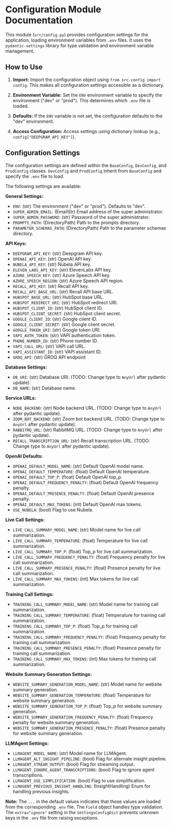 # Configuration Module Documentation

This module (`src/config.py`) provides configuration settings for the application, loading environment variables from `.env` files.  It uses the `pydantic-settings` library for type validation and environment variable management.


## How to Use

1. **Import:** Import the configuration object using `from src.config import config`. This makes all configuration settings accessible as a dictionary.

2. **Environment Variable:** Set the `ENV` environment variable to specify the environment ("dev" or "prod").  This determines which `.env` file is loaded.

3. **Defaults:** If the `ENV` variable is not set, the configuration defaults to the "dev" environment.

4. **Access Configuration:** Access settings using dictionary lookup (e.g., `config["DEEPGRAM_API_KEY"]`).


## Configuration Settings

The configuration settings are defined within the `BaseConfig`, `DevConfig`, and `ProdConfig` classes.  `DevConfig` and `ProdConfig` inherit from `BaseConfig` and specify the `.env` file to load.

The following settings are available:

**General Settings:**

* `ENV`:  (str) The environment ("dev" or "prod").  Defaults to "dev".
* `SUPER_ADMIN_EMAIL`: (EmailStr) Email address of the super administrator.
* `SUPER_ADMIN_PASSWORD`: (str) Password of the super administrator.
* `PROMPTS_PATH`: (DirectoryPath) Path to the prompts directory.
* `PARAMETER_SCHEMAS_PATH`: (DirectoryPath) Path to the parameter schemas directory.


**API Keys:**

* `DEEPGRAM_API_KEY`: (str) Deepgram API key.
* `OPENAI_API_KEY`: (str) OpenAI API key.
* `NUBELA_API_KEY`: (str) Nubela API key.
* `ELEVEN_LABS_API_KEY`: (str) ElevenLabs API key.
* `AZURE_SPEECH_KEY`: (str) Azure Speech API key.
* `AZURE_SPEECH_REGION`: (str) Azure Speech API region.
* `RECALL_API_KEY`: (str) Recall API key.
* `RECALL_API_BASE_URL`: (str) Recall API base URL.
* `HUBSPOT_BASE_URL`: (str) HubSpot base URL.
* `HUBSPOT_REDIRECT_URI`: (str) HubSpot redirect URI.
* `HUBSPOT_CLIENT_ID`: (str) HubSpot client ID.
* `HUBSPOT_CLIENT_SECRET`: (str) HubSpot client secret.
* `GOOGLE_CLIENT_ID`: (str) Google client ID.
* `GOOGLE_CLIENT_SECRET`: (str) Google client secret.
* `GOOGLE_TOKEN_URI`: (str) Google token URI.
* `VAPI_AUTH_TOKEN`: (str) VAPI authentication token.
* `PHONE_NUMBER_ID`: (str) Phone number ID.
* `VAPI_CALL_URL`: (str) VAPI call URL.
* `VAPI_ASSISTANT_ID`: (str) VAPI assistant ID.
* `GROQ_API`: (str) GROQ API endpoint


**Database Settings:**

* `DB_URI`: (str) Database URI.  (TODO: Change type to `AnyUrl` after pydantic update).
* `DB_NAME`: (str) Database name.


**Service URLs:**

* `NODE_BACKEND`: (str) Node backend URL. (TODO: Change type to `AnyUrl` after pydantic update).
* `ZOOM_BOT_BACKEND`: (str) Zoom bot backend URL. (TODO: Change type to `AnyUrl` after pydantic update).
* `RABBITMQ_URL`: (str) RabbitMQ URL. (TODO: Change type to `AnyUrl` after pydantic update).
* `RECALL_TRANSCRIPTION_URL`: (str) Recall transcription URL. (TODO: Change type to `AnyUrl` after pydantic update).


**OpenAI Defaults:**

* `OPENAI_DEFAULT_MODEL_NAME`: (str) Default OpenAI model name.
* `OPENAI_DEFAULT_TEMPERATURE`: (float) Default OpenAI temperature.
* `OPENAI_DEFAULT_TOP_P`: (float) Default OpenAI top_p.
* `OPENAI_DEFAULT_FREQUENCY_PENALTY`: (float) Default OpenAI frequency penalty.
* `OPENAI_DEFAULT_PRESENCE_PENALTY`: (float) Default OpenAI presence penalty.
* `OPENAI_DEFAULT_MAX_TOKENS`: (int) Default OpenAI max tokens.
* `USE_NUBELA`: (bool) Flag to use Nubela.


**Live Call Settings:**

* `LIVE_CALL_SUMMARY_MODEL_NAME`: (str) Model name for live call summarization.
* `LIVE_CALL_SUMMARY_TEMPERATURE`: (float) Temperature for live call summarization.
* `LIVE_CALL_SUMMARY_TOP_P`: (float) Top_p for live call summarization.
* `LIVE_CALL_SUMMARY_FREQUENCY_PENALTY`: (float) Frequency penalty for live call summarization.
* `LIVE_CALL_SUMMARY_PRESENCE_PENALTY`: (float) Presence penalty for live call summarization.
* `LIVE_CALL_SUMMARY_MAX_TOKENS`: (int) Max tokens for live call summarization.


**Training Call Settings:**

* `TRAINING_CALL_SUMMARY_MODEL_NAME`: (str) Model name for training call summarization.
* `TRAINING_CALL_SUMMARY_TEMPERATURE`: (float) Temperature for training call summarization.
* `TRAINING_CALL_SUMMARY_TOP_P`: (float) Top_p for training call summarization.
* `TRAINING_CALL_SUMMARY_FREQUENCY_PENALTY`: (float) Frequency penalty for training call summarization.
* `TRAINING_CALL_SUMMARY_PRESENCE_PENALTY`: (float) Presence penalty for training call summarization.
* `TRAINING_CALL_SUMMARY_MAX_TOKENS`: (int) Max tokens for training call summarization.


**Website Summary Generation Settings:**

* `WEBSITE_SUMMARY_GENERATION_MODEL_NAME`: (str) Model name for website summary generation.
* `WEBSITE_SUMMARY_GENERATION_TEMPERATURE`: (float) Temperature for website summary generation.
* `WEBSITE_SUMMARY_GENERATION_TOP_P`: (float) Top_p for website summary generation.
* `WEBSITE_SUMMARY_GENERATION_FREQUENCY_PENALTY`: (float) Frequency penalty for website summary generation.
* `WEBSITE_SUMMARY_GENERATION_PRESENCE_PENALTY`: (float) Presence penalty for website summary generation.


**LLMAgent Settings:**

* `LLMAGENT_MODEL_NAME`: (str) Model name for LLMAgent.
* `LLMAGENT_ALT_INSIGHT_PIPELINE`: (bool) Flag for alternate insight pipeline.
* `LLMAGENT_STREAM_OUTPUT`: (bool) Flag for streaming output.
* `LLMAGENT_IGNORE_AGENT_TRANSCRIPTIONS`: (bool) Flag to ignore agent transcriptions.
* `LLMAGENT_USE_SIMPLIFICATION`: (bool) Flag to use simplification.
* `LLMAGENT_PREVIOUS_INSIGHT_HANDLING`: (InsightHandling) Enum for handling previous insights.


**Note:** The `...` in the default values indicates that these values are loaded from the corresponding `.env` file.  The `Field` object handles type validation.  The `extra="ignore"` setting in the `SettingsConfigDict` prevents unknown keys in the `.env` file from raising exceptions.
